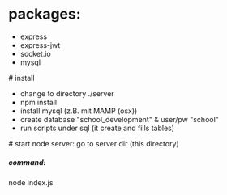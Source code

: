 # packages:
<ul>
<li>express
</li><li>express-jwt
</li><li>socket.io
</li><li>mysql
</li>
</ul>
# install
<ul>
<li>change to directory ./server </li>
<li>npm install </li>
<li>install mysql (z.B. mit MAMP (osx))
</li><li>create database "school_development" & user/pw "school"
</li><li>run scripts under sql (it create and fills tables)
</li>
</ul>
# start node server:
go to server dir (this directory) 
<h5>command:</h5>
node index.js
